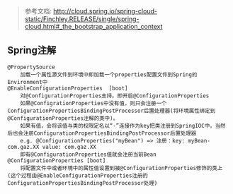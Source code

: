 > 参考文档: http://cloud.spring.io/spring-cloud-static/Finchley.RELEASE/single/spring-cloud.html#_the_bootstrap_application_context

## Spring注解

```
@PropertySource
	加载一个属性源文件到环境中即加载一个properties配置文件到Spring的Environment中
@EnableConfigurationProperties	[boot]
	对@ConfigurationProperties支持。即开启@ConfigurationProperties
	如果@ConfigrationProperties中没有值，则只会注册一个ConfigurationPropertiesBindingPostProcessor后置处理器(将环境属性绑定到@ConfigurationProperties注解的类中)。
	如果有值，会将该值与类的权限定名以“-”连接作为key把类注册到SpringIOC中，当然后也会注册ConfigurationPropertiesBindingPostProcessor后置处理器
	e.g. @ConfigurationProperties("myBean") => 注册：key: myBean-com.gaz.XX value: com.gaz.XX
	即有@ConfigurationProperties值就会注册当前Bean
@ConfigurationProperties [boot]
	将配置文件中或者环境中的属性值设置到被@ConfigurationProperties修饰的类上(这个过程由@EnableConfigurationProperties注册的ConfigurationPropertiesBindingPostProcessor处理)
```